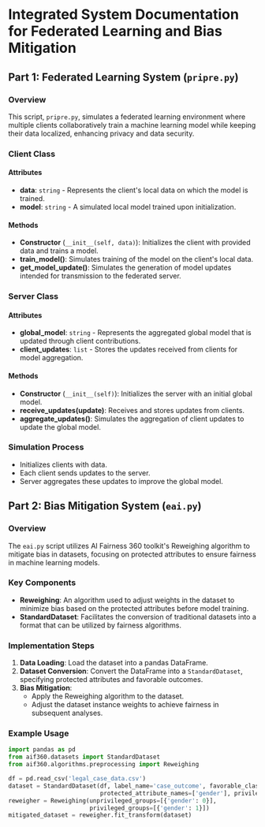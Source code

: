 # Integrated System Documentation for Federated Learning and Bias Mitigation

## Part 1: Federated Learning System (`pripre.py`)

### Overview
This script, `pripre.py`, simulates a federated learning environment where multiple clients collaboratively train a machine learning model while keeping their data localized, enhancing privacy and data security.

### Client Class

#### Attributes
- **data**: `string` - Represents the client's local data on which the model is trained.
- **model**: `string` - A simulated local model trained upon initialization.

#### Methods
- **Constructor** (`__init__(self, data)`): Initializes the client with provided data and trains a model.
- **train_model()**: Simulates training of the model on the client's local data.
- **get_model_update()**: Simulates the generation of model updates intended for transmission to the federated server.

### Server Class

#### Attributes
- **global_model**: `string` - Represents the aggregated global model that is updated through client contributions.
- **client_updates**: `list` - Stores the updates received from clients for model aggregation.

#### Methods
- **Constructor** (`__init__(self)`): Initializes the server with an initial global model.
- **receive_updates(update)**: Receives and stores updates from clients.
- **aggregate_updates()**: Simulates the aggregation of client updates to update the global model.

### Simulation Process
- Initializes clients with data.
- Each client sends updates to the server.
- Server aggregates these updates to improve the global model.

## Part 2: Bias Mitigation System (`eai.py`)

### Overview
The `eai.py` script utilizes AI Fairness 360 toolkit's Reweighing algorithm to mitigate bias in datasets, focusing on protected attributes to ensure fairness in machine learning models.

### Key Components
- **Reweighing**: An algorithm used to adjust weights in the dataset to minimize bias based on the protected attributes before model training.
- **StandardDataset**: Facilitates the conversion of traditional datasets into a format that can be utilized by fairness algorithms.

### Implementation Steps
1. **Data Loading**: Load the dataset into a pandas DataFrame.
2. **Dataset Conversion**: Convert the DataFrame into a `StandardDataset`, specifying protected attributes and favorable outcomes.
3. **Bias Mitigation**:
   - Apply the Reweighing algorithm to the dataset.
   - Adjust the dataset instance weights to achieve fairness in subsequent analyses.

### Example Usage
```python
import pandas as pd
from aif360.datasets import StandardDataset
from aif360.algorithms.preprocessing import Reweighing

df = pd.read_csv('legal_case_data.csv')
dataset = StandardDataset(df, label_name='case_outcome', favorable_classes=[1],
                          protected_attribute_names=['gender'], privileged_classes=[[1]])
reweigher = Reweighing(unprivileged_groups=[{'gender': 0}],
                       privileged_groups=[{'gender': 1}])
mitigated_dataset = reweigher.fit_transform(dataset)
